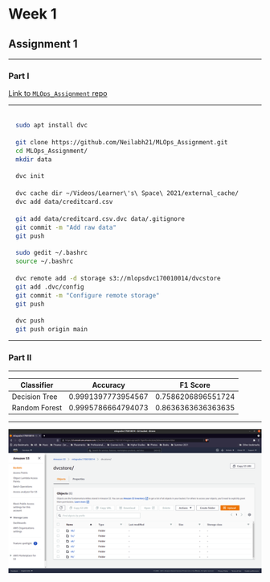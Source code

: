 # Week 1
## Assignment 1
---
### Part I

[Link to ```MLOps_Assignment``` repo](https://github.com/Neilabh21/MLOps_Assignment)

---

```bash

  sudo apt install dvc

  git clone https://github.com/Neilabh21/MLOps_Assignment.git
  cd MLOps_Assignment/
  mkdir data

  dvc init

  dvc cache dir ~/Videos/Learner\'s\ Space\ 2021/external_cache/
  dvc add data/creditcard.csv

  git add data/creditcard.csv.dvc data/.gitignore
  git commit -m "Add raw data"
  git push

  sudo gedit ~/.bashrc
  source ~/.bashrc

  dvc remote add -d storage s3://mlopsdvc170010014/dvcstore
  git add .dvc/config
  git commit -m "Configure remote storage"
  git push

  dvc push
  git push origin main
```

---

### Part II

---

Classifier | Accuracy | F1 Score
---------- | -------- | --------
Decision Tree | 0.9991397773954567 | 0.7586206896551724
Random Forest | 0.9995786664794073 | 0.8636363636363635

---

![Screenshot of your S3 bucket](AWS_SS.png)
